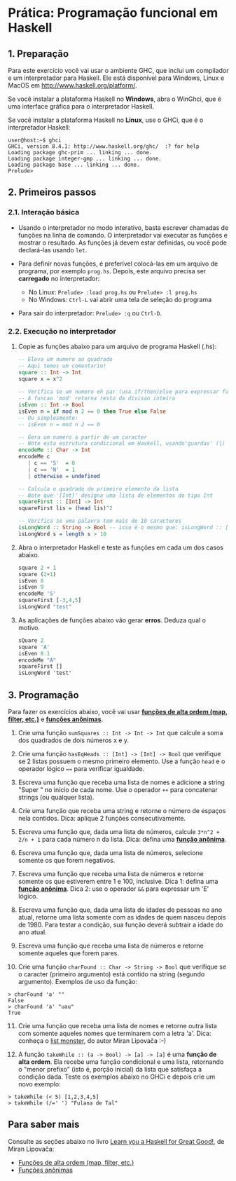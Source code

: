 # Prática: Programação funcional em Haskell

## 1. Preparação

Para este exercício você vai usar o ambiente GHC, que inclui um compilador e um interpretador para Haskell.
Ele está disponível para Windows, Linux e MacOS em http://www.haskell.org/platform/.

Se você instalar a plataforma Haskell no **Windows**, abra o WinGhci, que é uma interface gráfica para o interpretador Haskell.

Se você instalar a plataforma Haskell no **Linux**, use o GHCi, que é o interpretador Haskell:
```
user@host:~$ ghci
GHCi, version 8.4.1: http://www.haskell.org/ghc/  :? for help
Loading package ghc-prim ... linking ... done.
Loading package integer-gmp ... linking ... done.
Loading package base ... linking ... done.
Prelude>
```

## 2. Primeiros passos

### 2.1. Interação básica

- Usando o interpretador no modo interativo, basta escrever chamadas de funções na linha de comando. O interpretador vai executar as funções e mostrar o resultado. As funções já devem estar definidas, ou você pode declará-las usando `let`.

- Para definir novas funções, é preferível colocá-las em um arquivo de programa, por exemplo `prog.hs`.
Depois, este arquivo precisa ser **carregado** no interpretador:
  - No Linux: `Prelude> :load prog.hs` ou `Prelude> :l prog.hs`
  - No Windows: `Ctrl-L` vai abrir uma tela de seleção do programa

- Para sair do interpretador: `Prelude> :q` ou `Ctrl-D`.

### 2.2. Execução no interpretador

1. Copie as funções abaixo para um arquivo de programa Haskell (.hs):

   ```haskell
   -- Eleva um numero ao quadrado
   -- Aqui temos um comentario!
   square :: Int -> Int
   square x = x^2
  
   -- Verifica se um numero eh par (usa if/then/else para expressar funcao condicional)
   -- A funcao 'mod' retorna resto da divisao inteira
   isEven :: Int -> Bool
   isEven n = if mod n 2 == 0 then True else False
   -- Ou simplesmente:
   -- isEven n = mod n 2 == 0

   -- Gera um numero a partir de um caracter 
   -- Note esta estrutura condicional em Haskell, usando'guardas' (|)
   encodeMe :: Char -> Int
   encodeMe c 
      | c == 'S'  = 0
      | c == 'N'  = 1
      | otherwise = undefined

   -- Calcula o quadrado do primeiro elemento da lista
   -- Note que '[Int]' designa uma lista de elementos do tipo Int 
   squareFirst :: [Int] -> Int
   squareFirst lis = (head lis)^2

   -- Verifica se uma palavra tem mais de 10 caracteres
   isLongWord :: String -> Bool -- isso é o mesmo que: isLongWord :: [Char] -> Bool
   isLongWord s = length s > 10
   ```

2. Abra o interpretador Haskell e teste as funções em cada um dos casos abaixo. 

   ```haskell
   square 2 + 1
   square (2+1)
   isEven 8
   isEven 9
   encodeMe 'S'
   squareFirst [-3,4,5]
   isLongWord "test"
   ```

3. As aplicações de funções abaixo vão gerar **erros**. Deduza qual o motivo.

   ```haskell
   sQuare 2
   square 'A'
   isEven 8.1
   encodeMe "A"
   squareFirst []
   isLongWord 'test'
   ```

## 3. Programação

Para fazer os exercícios abaixo, você vai usar [**funções de alta ordem (map, filter, etc.)**](https://docs.google.com/presentation/d/1UKi2vkIMiNdScn_m7CidoSBzZ9b4j1ppCSPKYYFjxIk/edit?usp=sharing) e [**funções anônimas**](https://docs.google.com/presentation/d/1zxqEsvCegZhxfwjjxElIkNjY-pqmLvpEnq9Mt0YBR9Y/edit?usp=sharing).

1. Crie uma função `sumSquares :: Int -> Int -> Int` que calcule a soma dos quadrados de dois números x e y.

2. Crie uma função `hasEqHeads :: [Int] -> [Int] -> Bool` que verifique se 2 listas possuem o mesmo primeiro elemento. Use a função `head` e o operador lógico `==` para verificar igualdade.

3. Escreva uma função que receba uma lista de nomes e adicione a string "Super " no início de cada nome. Use o operador `++` para concatenar strings (ou qualquer lista).

4. Crie uma função que receba uma string e retorne o número de espaços nela contidos. Dica: aplique 2 funções consecutivamente.

5. Escreva uma função que, dada uma lista de números, calcule `3*n^2 + 2/n + 1` para cada número n da lista. Dica: defina uma [**função anônima**](https://docs.google.com/presentation/d/1zxqEsvCegZhxfwjjxElIkNjY-pqmLvpEnq9Mt0YBR9Y/edit?usp=sharing).

6. Escreva uma função que, dada uma lista de números, selecione somente os que forem negativos.

7. Escreva uma função que receba uma lista de números e retorne somente os que estiverem entre 1 e 100, inclusive. Dica 1: defina uma [**função anônima**](https://docs.google.com/presentation/d/1zxqEsvCegZhxfwjjxElIkNjY-pqmLvpEnq9Mt0YBR9Y/edit?usp=sharing). Dica 2: use o operador `&&` para expressar um 'E' lógico.

8. Escreva uma função que, dada uma lista de idades de pessoas no ano atual, retorne uma lista somente com as idades de quem nasceu depois de 1980. Para testar a condição, sua função deverá subtrair a idade do ano atual.

9. Escreva uma função que receba uma lista de números e retorne somente aqueles que forem pares.

10. Crie uma função `charFound :: Char -> String -> Bool` que verifique se o caracter (primeiro argumento) está contido na string (segundo argumento). Exemplos de uso da função:
  ```
  > charFound 'a' ""  
  False  
  > charFound 'a' "uau"  
  True  
  ```

11. Crie uma função que receba uma lista de nomes e retorne outra lista com somente aqueles nomes que terminarem com a letra 'a'. Dica: conheça o [list monster](http://s3.amazonaws.com/lyah/listmonster.png), do autor Miran Lipovača :-)

12. A função `takeWhile :: (a -> Bool) -> [a] -> [a]` é uma **função de alta ordem**. Ela recebe uma função condicional e uma lista, retornando o "menor prefixo" (isto é, porção inicial) da lista que satisfaça a condição dada. Teste os exemplos abaixo no GHCi e depois crie um novo exemplo:
   ```
   > takeWhile (< 5) [1,2,3,4,5]
   > takeWhile (/=' ') "Fulana de Tal"
   ```

## Para saber mais

Consulte as seções abaixo no livro [Learn you a Haskell for Great Good!](http://learnyouahaskell.com), de Miran Lipovača:
- [Funções de alta ordem (map, filter, etc.)](http://learnyouahaskell.com/higher-order-functions) 
- [Funções anônimas](http://learnyouahaskell.com/higher-order-functions#lambdas)
